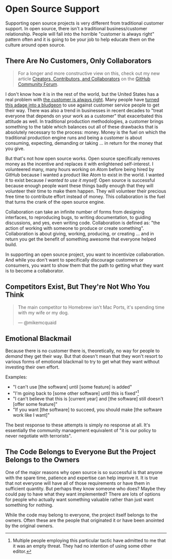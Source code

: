 # Open Source Support

Supporting open source projects is very different from traditional customer support. In open source, there isn't a traditional business/customer relationship. People will fall into the horrible "customer is always right" pattern often and it is going to be your job to help educate them on the culture around open source.

## There Are No Customers, Only Collaborators

> For a longer and more constructive view on this, check out my new article [Creators, Contributors, and Collaborators](https://github.community/t5/Studies-in-Community/Creators-contributors-and-collaborators/bc-p/806) on the [GitHub Community Forum](https://github.community).

I don't know how it is in the rest of the world, but the United States has a real problem with [the customer is always right](https://en.wikipedia.org/wiki/The_customer_is_always_right). Many people have [turned this adage into a bludgeon](https://www.youtube.com/watch?v=9EJw6oGSft0) to use against customer service people to get their way. There was also a trend in businesses in recent decades to "treat everyone that depends on your work as a customer" that exacerbated this attitude as well. In traditional production methodologies, a customer brings something to the table which balances out all of these drawbacks that is absolutely necessary to the process: money. Money is the fuel on which the traditional production engine runs and being a customer is about consuming, expecting, demanding or taking ... in return for the money that you give.

But that's not how open source works. Open source specifically removes money as the incentive and replaces it with enlightened self-interest. I volunteered many, many hours working on Atom before being hired by GitHub because I wanted a product like Atom to exist in the world. I wanted it to exist because _I wanted to use it myself._ Open source is successful because enough people want these things badly enough that they will volunteer their time to make them happen. They will volunteer their precious free time to contribute effort instead of money. This collaboration is the fuel that turns the crank of the open source engine.

Collaboration can take an infinite number of forms from designing interfaces, to reproducing bugs, to writing documentation, to guiding discussions, and yes, even writing code. Collaboration is defined as: "the action of working with someone to produce or create something". Collaboration is about giving, working, producing, or creating ... and in return you get the benefit of something awesome that everyone helped build.

In supporting an open source project, you want to incentivize collaboration. And while you don't want to specifically discourage customers or consumers, you want to show them that the path to getting what they want is to become a collaborator.

## Competitors Exist, But They're Not Who You Think

> The main competitor to Homebrew isn't Mac Ports, it's spending time with my wife or my dog.
>
> &mdash; @mikemcquaid

## Emotional Blackmail

Because there is no customer there is, theoretically, no way for people to _demand_ they get their way. But that doesn't mean that they won't resort to various forms of emotional blackmail to try to get what they want without investing their own effort.

Examples:

* "I can't use [the software] until [some feature] is added"
* "I'm going back to [some other software] until this is fixed"[^1]
* "I can't believe that this is [current year] and [the software] still doesn't [offer some feature]"
* "If you want [the software] to succeed, you should make [the software work like I want]"

The best response to these attempts is simply no response at all. It's essentially the community management equivalent of "it is our policy to never negotiate with terrorists".

[^1]: Multiple people employing this particular tactic have admitted to me that it was an empty threat. They had no intention of using some other editor.

## The Code Belongs to Everyone But the Project Belongs to the Owners

One of the major reasons why open source is so successful is that anyone with the spare time, patience and expertise can help improve it. It is true that not everyone will have all of those requirements or have them in sufficient quantity. But perhaps they know someone who does? Maybe they could pay to have what they want implemented? There are lots of options for people who actually want something valuable rather than just want something for nothing.

While the code may belong to everyone, the project itself belongs to the owners. Often these are the people that originated it or have been anointed by the original owners.
